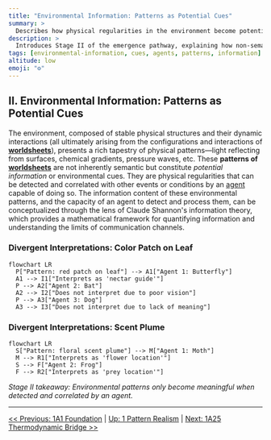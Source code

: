 ```yaml
---
title: "Environmental Information: Patterns as Potential Cues"
summary: >
  Describes how physical regularities in the environment become potential information that gains meaning only when interpreted by an agent.
description: >
  Introduces Stage II of the emergence pathway, explaining how non-semantic patterns such as light patches, gradients, and scents represent latent cues whose information value depends on an organism's sensory and correlational capacities.
tags: [environmental-information, cues, agents, patterns, information]
altitude: low
emoji: "⚙️"
---
```


## II. Environmental Information: Patterns as Potential Cues

The environment, composed of stable physical structures and their dynamic interactions (all ultimately arising from the configurations and interactions of **[worldsheets](../../glossary/W.md#worldsheet)**), presents a rich tapestry of physical patterns—light reflecting from surfaces, chemical gradients, pressure waves, etc. These **patterns of [worldsheets](../../glossary/W.md#worldsheet)** are not inherently semantic but constitute *potential information* or environmental cues. They are physical regularities that can be detected and correlated with other events or conditions by an [agent](../../glossary/A.md#agent) capable of doing so. The information content of these environmental patterns, and the capacity of an agent to detect and process them, can be conceptualized through the lens of Claude Shannon's information theory, which provides a mathematical framework for quantifying information and understanding the limits of communication channels.

### Divergent Interpretations: Color Patch on Leaf

```mermaid
flowchart LR
  P["Pattern: red patch on leaf"] --> A1["Agent 1: Butterfly"]
  A1 --> I1["Interprets as 'nectar guide'"]
  P --> A2["Agent 2: Bat"]
  A2 --> I2["Does not interpret due to poor vision"]
  P --> A3["Agent 3: Dog"]
  A3 --> I3["Does not interpret due to lack of meaning"]
```

### Divergent Interpretations: Scent Plume

```mermaid
flowchart LR
  S["Pattern: floral scent plume"] --> M["Agent 1: Moth"]
  M --> R1["Interprets as 'flower location'"]
  S --> F["Agent 2: Frog"]
  F --> R2["Interprets as 'prey location'"]
```

*Stage II takeaway: Environmental patterns only become meaningful when detected and correlated by an agent.*

---
[<< Previous: 1A1 Foundation](1a1-foundation.md) | [Up: 1 Pattern Realism](../1-pattern-realism.md) | [Next: 1A25 Thermodynamic Bridge >>](1a25-thermodynamic-bridge.md)
